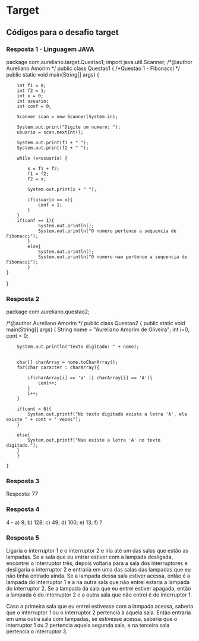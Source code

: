 # Target
## Códigos para o desafio target

### Resposta 1 - Linguagem JAVA

package com.aureliano.target.Questao1;
import java.util.Scanner;
/*@author Aureliano Amorim */
public class Questao1 {
/*Questao 1 - Fibonacci */
    public static void main(String[] args) {
        
        int f1 = 0;
        int f2 = 1;
        int x = 0;
        int usuario;
        int conf = 0;
        
        Scanner scan = new Scanner(System.in);
        
        System.out.print("Digite um numero: ");
        usuario = scan.nextInt();
        
        System.out.print(f1 + " ");
        System.out.print(f2 + " ");
        
        while (x<usuario) {
            
            x = f1 + f2;
            f1 = f2;
            f2 = x;
            
            System.out.print(x + " ");
                    
            if(usuario == x){
                conf = 1;
            }
        }
        if(conf == 1){
                System.out.println();
                System.out.println("O numero pertence a sequencia de Fibonacci");
            }
            else{
                System.out.println();
                System.out.println("O numero nao pertence a sequencia de Fibonacci");
            } 
    }
}

### Resposta 2

package com.aureliano.questao2;

/*@author Aureliano Amorim
 */
public class Questao2 {
    public static void main(String[] args) {
        String nome = "Aureliano Amorim de Oliveira";
        int i=0, cont = 0;
        
        
        System.out.println("Texto digitado: " + nome);

        
        char[] charArray = nome.toCharArray();
        for(char caracter : charArray){
            
            if(charArray[i] == 'a' || charArray[i] == 'A'){
                cont++;
            }
            i++;
        }
        
        if(cont > 0){
            System.out.printf("No texto digitado existe a letra 'A', ela existe " + cont + " vezes");
        }
        
        else{
            System.out.printf("Nao existe a letra 'A' no texto digitado.");
        }
        }
        
    }
### Resposta 3

Resposta: 77

### Resposta 4

4 - a) 9; b) 128; c) 49; d) 100; e) 13; f) ?

### Resposta 5

Ligaria o interruptor 1 e o interruptor 2 e iria até um das salas que estão as lampadas. Se a sala que eu entrar estiver com a lampada desligada, encontrei o interruptor três, depois voltaria para a sala dos interruptores e desligaria o interruptor 2 e entraria em uma das salas das lampadas que eu não tinha entrado ainda. Se a lampada dessa sala estiver acessa, então é a lampada do interruptor 1 e a na outra sala que não entrei estaria a lampada do interruptor 2. Se a lampada da sala que eu entrei estiver apagada, então a lampada é do interruptor 2 e a outra sala que não entrei é do interruptor 1.

Caso a primeira sala que eu entrei estivesse com a lampada acessa, saberia que o interruptor 1 ou o interruptor 2 pertencia à aquela sala. Então entraria em uma outra sala com lampadas, se estivesse acessa, saberia que o interruptor 1 ou 2 pertencia aquela segunda sala, e na terceira sala pertencia o interruptor 3.
